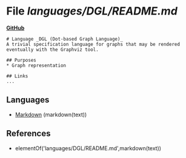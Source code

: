# File _languages/DGL/README.md_
**[GitHub](https://github.com/softlang/yas/blob/master/languages/DGL/README.md)**
```
# Language _DGL (Dot-based Graph Language)_
A trivial specification language for graphs that may be rendered eventually with the Graphviz tool.

## Purposes
* Graph representation

## Links
...
```

## Languages
* [Markdown](../languages/Markdown.md) (markdown(text))

## References
* elementOf('languages/DGL/README.md',markdown(text))
